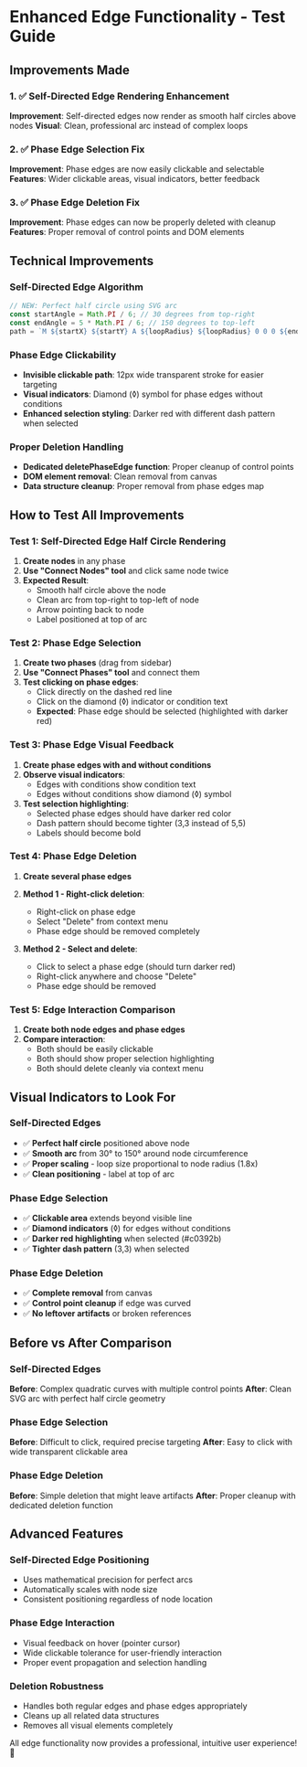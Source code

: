 # Enhanced Edge Functionality - Test Guide

## Improvements Made

### 1. ✅ Self-Directed Edge Rendering Enhancement
**Improvement**: Self-directed edges now render as smooth half circles above nodes
**Visual**: Clean, professional arc instead of complex loops

### 2. ✅ Phase Edge Selection Fix  
**Improvement**: Phase edges are now easily clickable and selectable
**Features**: Wider clickable areas, visual indicators, better feedback

### 3. ✅ Phase Edge Deletion Fix
**Improvement**: Phase edges can now be properly deleted with cleanup
**Features**: Proper removal of control points and DOM elements

## Technical Improvements

### Self-Directed Edge Algorithm
```javascript
// NEW: Perfect half circle using SVG arc
const startAngle = Math.PI / 6; // 30 degrees from top-right  
const endAngle = 5 * Math.PI / 6; // 150 degrees to top-left
path = `M ${startX} ${startY} A ${loopRadius} ${loopRadius} 0 0 0 ${endX} ${endY}`;
```

### Phase Edge Clickability
- **Invisible clickable path**: 12px wide transparent stroke for easier targeting
- **Visual indicators**: Diamond (◊) symbol for phase edges without conditions
- **Enhanced selection styling**: Darker red with different dash pattern when selected

### Proper Deletion Handling
- **Dedicated deletePhaseEdge function**: Proper cleanup of control points
- **DOM element removal**: Clean removal from canvas
- **Data structure cleanup**: Proper removal from phase edges map

## How to Test All Improvements

### Test 1: Self-Directed Edge Half Circle Rendering
1. **Create nodes** in any phase
2. **Use "Connect Nodes" tool** and click same node twice
3. **Expected Result**: 
   - Smooth half circle above the node
   - Clean arc from top-right to top-left of node
   - Arrow pointing back to node
   - Label positioned at top of arc

### Test 2: Phase Edge Selection
1. **Create two phases** (drag from sidebar)
2. **Use "Connect Phases" tool** and connect them
3. **Test clicking on phase edges**:
   - Click directly on the dashed red line
   - Click on the diamond (◊) indicator or condition text
   - **Expected**: Phase edge should be selected (highlighted with darker red)

### Test 3: Phase Edge Visual Feedback
1. **Create phase edges with and without conditions**
2. **Observe visual indicators**:
   - Edges with conditions show condition text
   - Edges without conditions show diamond (◊) symbol
3. **Test selection highlighting**:
   - Selected phase edges should have darker red color
   - Dash pattern should become tighter (3,3 instead of 5,5)
   - Labels should become bold

### Test 4: Phase Edge Deletion
1. **Create several phase edges**
2. **Method 1 - Right-click deletion**:
   - Right-click on phase edge
   - Select "Delete" from context menu
   - Phase edge should be removed completely

3. **Method 2 - Select and delete**:
   - Click to select a phase edge (should turn darker red)
   - Right-click anywhere and choose "Delete" 
   - Phase edge should be removed

### Test 5: Edge Interaction Comparison
1. **Create both node edges and phase edges**
2. **Compare interaction**:
   - Both should be easily clickable
   - Both should show proper selection highlighting
   - Both should delete cleanly via context menu

## Visual Indicators to Look For

### Self-Directed Edges
- ✅ **Perfect half circle** positioned above node
- ✅ **Smooth arc** from 30° to 150° around node circumference
- ✅ **Proper scaling** - loop size proportional to node radius (1.8x)
- ✅ **Clean positioning** - label at top of arc

### Phase Edge Selection
- ✅ **Clickable area** extends beyond visible line
- ✅ **Diamond indicators** (◊) for edges without conditions
- ✅ **Darker red highlighting** when selected (#c0392b)
- ✅ **Tighter dash pattern** (3,3) when selected

### Phase Edge Deletion
- ✅ **Complete removal** from canvas
- ✅ **Control point cleanup** if edge was curved
- ✅ **No leftover artifacts** or broken references

## Before vs After Comparison

### Self-Directed Edges
**Before**: Complex quadratic curves with multiple control points
**After**: Clean SVG arc with perfect half circle geometry

### Phase Edge Selection  
**Before**: Difficult to click, required precise targeting
**After**: Easy to click with wide transparent clickable area

### Phase Edge Deletion
**Before**: Simple deletion that might leave artifacts
**After**: Proper cleanup with dedicated deletion function

## Advanced Features

### Self-Directed Edge Positioning
- Uses mathematical precision for perfect arcs
- Automatically scales with node size
- Consistent positioning regardless of node location

### Phase Edge Interaction
- Visual feedback on hover (pointer cursor)
- Wide clickable tolerance for user-friendly interaction  
- Proper event propagation and selection handling

### Deletion Robustness
- Handles both regular edges and phase edges appropriately
- Cleans up all related data structures
- Removes all visual elements completely

All edge functionality now provides a professional, intuitive user experience! 🎉